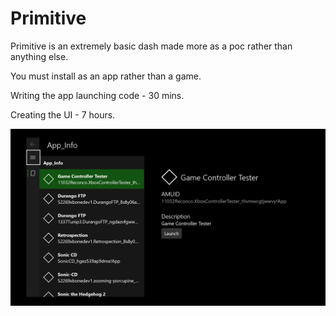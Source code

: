 # Primitive
Primitive is an extremely basic dash made more as a poc rather than anything else.

You must install as an app rather than a game.

Writing the app launching code - 30 mins.

Creating the UI - 7 hours.

![Screenshot](/asset/screenshot.png?raw=true "Screenshot")
